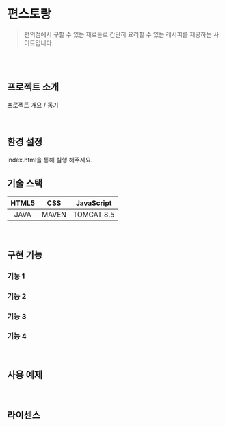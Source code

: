 # 편스토랑
> 편의점에서 구할 수 있는 재료들로 간단히 요리할 수 있는 레시피를 제공하는 사이트입니다.

<p align="center">
  <br>
  <br>
<p>

## 프로젝트 소개
  
<p align="justify">
프로젝트 개요 / 동기
</p>
<br>

## 환경 설정
index.html을 통해 실행 해주세요.
<br>

## 기술 스택

|  HTML5  |   CSS   |   JavaScript  | 
| :-----: | :-----: | :-----------: | 
|JAVA | MAVEN  | TOMCAT 8.5| 

<br>

## 구현 기능

### 기능 1

### 기능 2

### 기능 3

### 기능 4

<br>

## 사용 예제

<p align="justify">

</p>

<br>

## 라이센스

<br>

<!--Readme 참고 사이트-->
<!--https://github.com/n0hack/readme-template/blob/main/README.md-->
<!--https://github.com/n0hack/readme-template-->
